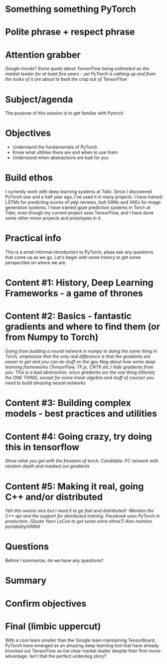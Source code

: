 # Something something PyTorch

# Polite phrase + respect phrase

# Attention grabber
_Google trends? Some quote about TensorFlow being estimated as the market leader for at least five years - yet PyTorch is cathing up and from the looks of it are about to beat the crap out of TensorFlow_

# Subject/agenda
The purpose of this session is to get familiar with Pytorch

# Objectives

- Understand the fundamentals of PyTorch
- Know what utilities there are and when to use them
- Understand when abstractions are bad for you

# Build ethos
I currently work with deep learning systems at Tobii. Since I discovered PyTorch one and a half year ago, I've used it in many projects. I have trained LSTMs for predicting scores of yelp reviews, bult GANs and VAEs for image generation systems. I have trained gaze prediction systems in Torch at Tobii, even though my current project uses TensorFlow, and I have done some other minor projects and prototypes in it.

# Practical info
This is a small informal introduction to PyTorch, pleas ask any questions that come up as we go. Let's begin with some history to get some perspectibe on where we are.

# Content #1: History, Deep Learning Frameworks - a game of thrones
# Content #2: Basics - fantastic gradients and where to find them (or from Numpy to Torch)
_Going from building a neural network in numpy to doing the same thing in Torch, emphasize that the only real difference is that the gradients are easier to get and you can do stuff on the gpu_
_Nag about how some deep learning frameworks (TensorFlow, TF.js, CNTK etc.) hide gradients from you. This is a bad abstraction, since gradients are the one thing (litteraly the ONE THING, except for some linear algebra and stuff of course) you need to build amazing neural networks_
# Content #3: Building complex models - best practices and utilities
# Content #4: Going crazy, try doing this in tensorflow
_Show what you get with the freedom of torch. Candidate: FC network with random depth and masked out gradients_
# Content #5: Making it real, going C++ and/or distributed
_Yeh this seems nice but I need it to go fast and distributed! -Mention the C++ api and the support for distributed training. Facebook uses PyTorch in production. (Quote Yann LeCun to get some extra ethos?)_
_Also mention portability/ONNX_

# Questions
Before I summarize, do we have any questions?

# Summary

# Confirm objectives

# Final (limbic uppercut)
With a core team smaller than the Google team maintaining TensorBoard, PyTorch have emerged as an amazing deep learning tool that have already knocked out TensorFlow as the clear market leader despite their first-move-advantage. Isn't that the perfect underdog story?

